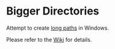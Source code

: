 # Bigger Directories
Attempt to create [long paths](http://stackoverflow.com/questions/31858373/program-to-create-and-move-a-pathname-with-more-than-260-characters-in-windows) in Windows.

Please refer to the [Wiki](https://github.com/lmstearn/Bigger-Directories/wiki/Bigger-Directories!) for details.


